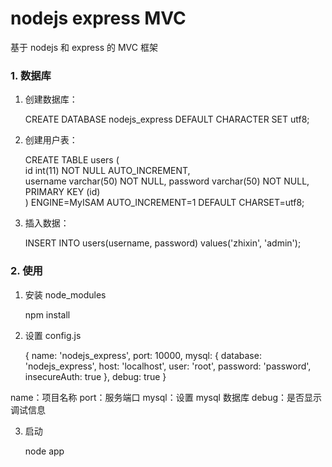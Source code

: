 # nodejs express MVC

基于 nodejs 和 express 的 MVC 框架


### 1. 数据库

1) 创建数据库：

	CREATE DATABASE nodejs_express DEFAULT CHARACTER SET utf8;

2) 创建用户表：

	CREATE TABLE users (  
	    id int(11) NOT NULL AUTO_INCREMENT,  
	    username varchar(50) NOT NULL,
	    password varchar(50) NOT NULL,
	    PRIMARY KEY (id)  
	) ENGINE=MyISAM AUTO_INCREMENT=1 DEFAULT CHARSET=utf8;
	
3) 插入数据：

	INSERT INTO users(username, password) values('zhixin', 'admin');

### 2. 使用

1) 安装 node_modules

	npm install
	
2) 设置 config.js

	{
		name: 'nodejs_express',
		port: 10000,
		mysql: {
			database: 'nodejs_express',
			host: 'localhost',
			user: 'root',
			password: 'password',
			insecureAuth: true
		},
		debug: true
	}
	
name：项目名称
port：服务端口
mysql：设置 mysql 数据库
debug：是否显示调试信息
	
3) 启动

	node app
